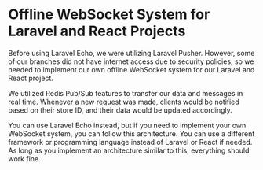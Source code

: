 # Offline WebSocket System for Laravel and React Projects

Before using Laravel Echo, we were utilizing Laravel Pusher. However, some of our branches did not have internet access due to security policies, so we needed to implement our own offline WebSocket system for our Laravel and React project.

We utilized Redis Pub/Sub features to transfer our data and messages in real time. Whenever a new request was made, clients would be notified based on their store ID, and their data would be updated accordingly.

You can use Laravel Echo instead, but if you need to implement your own WebSocket system, you can follow this architecture. You can use a different framework or programming language instead of Laravel or React if needed. As long as you implement an architecture similar to this, everything should work fine.
